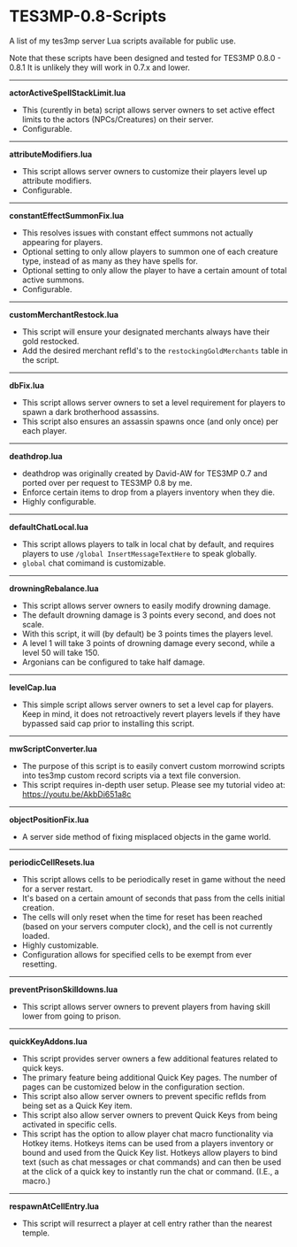 # TES3MP-0.8-Scripts
A list of my tes3mp server Lua scripts available for public use.

Note that these scripts have been designed and tested for TES3MP 0.8.0 - 0.8.1
It is unlikely they will work in 0.7.x and lower.


_____________________________________________
**actorActiveSpellStackLimit.lua**
  - This (curently in beta) script allows server owners to set active effect limits to the actors (NPCs/Creatures) on their server.
  - Configurable.

_____________________________________________
**attributeModifiers.lua**
  - This script allows server owners to customize their players level up attribute modifiers.
  - Configurable.

_____________________________________________
**constantEffectSummonFix.lua**
  - This resolves issues with constant effect summons not actually appearing for players.
  - Optional setting to only allow players to summon one of each creature type, instead of as many as they have spells for.
  - Optional setting to only allow the player to have a certain amount of total active summons.
  - Configurable.

_____________________________________________
**customMerchantRestock.lua**
  - This script will ensure your designated merchants always have their gold restocked.
  - Add the desired merchant refId's to the `restockingGoldMerchants` table in the script.

_____________________________________________
**dbFix.lua**
  - This script allows server owners to set a level requirement for players to spawn a dark brotherhood assassins.
  - This script also ensures an assassin spawns once (and only once) per each player.

_____________________________________________
**deathdrop.lua**
  - deathdrop was originally created by David-AW for TES3MP 0.7 and ported over per request to TES3MP 0.8 by me.
  - Enforce certain items to drop from a players inventory when they die.
  - Highly configurable.

_____________________________________________
**defaultChatLocal.lua**
  - This script allows players to talk in local chat by default, and requires players to use `/global InsertMessageTextHere` to speak globally.
  - `global` chat comimand is customizable.

_____________________________________________
**drowningRebalance.lua**
  - This script allows server owners to easily modify drowning damage.
  - The default drowning damage is 3 points every second, and does not scale.
  - With this script, it will (by default) be 3 points times the players level.
  - A level 1 will take 3 points of drowning damage every second, while a level 50 will take 150.
  - Argonians can be configured to take half damage.

_____________________________________________
**levelCap.lua**
  - This simple script allows server owners to set a level cap for players. Keep in mind, it does not retroactively revert players levels if they have bypassed said cap prior to installing this script.

_____________________________________________
**mwScriptConverter.lua**
  - The purpose of this script is to easily convert custom morrowind scripts into tes3mp custom record scripts via a text file conversion.
  - This script requires in-depth user setup. Please see my tutorial video at: https://youtu.be/AkbDi651a8c

_____________________________________________
**objectPositionFix.lua**
  - A server side method of fixing misplaced objects in the game world.

_____________________________________________
**periodicCellResets.lua**
  - This script allows cells to be periodically reset in game without the need for a server restart.
  - It's based on a certain amount of seconds that pass from the cells initial creation. 
  - The cells will only reset when the time for reset has been reached (based on your servers computer clock), and the cell is not currently loaded.
  - Highly customizable.
  - Configuration allows for specified cells to be exempt from ever resetting.

_____________________________________________
**preventPrisonSkilldowns.lua**
  - This script allows server owners to prevent players from having skill lower from going to prison.
 
 _____________________________________________
**quickKeyAddons.lua**
  - This script provides server owners a few additional features related to quick keys.
  - The primary feature being additional Quick Key pages. The number of pages can be customized below in the configuration section.
  - This script also allow server owners to prevent specific refIds from being set as a Quick Key item.
  - This script also allow server owners to prevent Quick Keys from being activated in specific cells.
  - This script has the option to allow player chat macro functionality via Hotkey items. Hotkeys items can be used from a players inventory or bound and used from the Quick Key list. 
      Hotkeys allow players to bind text (such as chat messages or chat commands) and can then be used at the click of a quick key to instantly run the chat or command. (I.E., a macro.) 
 
 _____________________________________________
**respawnAtCellEntry.lua**
  - This script will resurrect a player at cell entry rather than the nearest temple.

